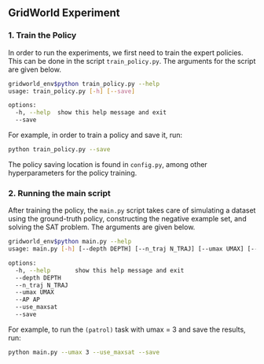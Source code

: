 ## GridWorld Experiment

### 1. Train the Policy

In order to run the experiments, we first need to train the expert policies. This can be done in the script `train_policy.py`. The arguments for the script are given below.

```bash
gridworld_env$python train_policy.py --help
usage: train_policy.py [-h] [--save]

options:
  -h, --help  show this help message and exit
  --save
```
For example, in order to train a policy and save it, run:
```bash
python train_policy.py --save
```
The policy saving location is found in `config.py`, among other hyperparameters for the policy training. 

### 2. Running the main script

After training the policy, the `main.py` script takes care of simulating a dataset using the ground-truth policy, constructing the negative example set, and solving the SAT problem. The arguments are given below.
```bash
gridworld_env$python main.py --help
usage: main.py [-h] [--depth DEPTH] [--n_traj N_TRAJ] [--umax UMAX] [--AP AP] [--use_maxsat] [--save]

options:
  -h, --help       show this help message and exit
  --depth DEPTH
  --n_traj N_TRAJ
  --umax UMAX
  --AP AP
  --use_maxsat
  --save
```
For example, to run the `(patrol)` task with umax = 3 and save the results, run:
```bash
python main.py --umax 3 --use_maxsat --save 
```